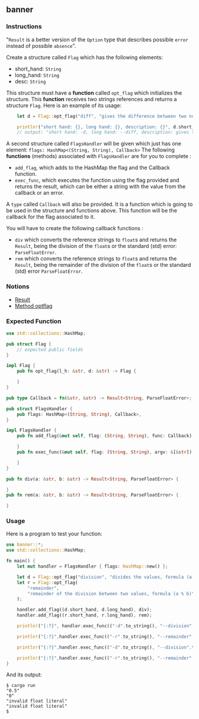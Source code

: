 ## banner

### Instructions

"`Result` is a better version of the `Option` type that describes possible `error` instead of possible `absence`".

Create a structure called `Flag` which has the following elements:

- short_hand: `String`
- long_hand: `String`
- desc: `String`

This structure must have a **function** called `opt_flag` which initializes the structure.
This **function** receives two strings references and returns a structure `Flag`. Here is an example of its usage:

```rust
    let d = Flag::opt_flag("diff", "gives the difference between two numbers");

    println!("short hand: {}, long hand: {}, description: {}", d.short_hand, d.long_hand, d.desc);
    // output: "short hand: -d, long hand: --diff, description: gives the difference between two numbers"
```

A second structure called `FlagsHandler` will be given which just has one element: `flags: HashMap<(String, String), Callback>`
The following **functions** (methods) associated with `FlagsHandler` are for you to complete :

- `add_flag`, which adds to the HashMap the flag and the Callback function.
- `exec_func`, which executes the function using the flag provided and returns the result, which can be either a string with the value from the callback or an error.

A `type` called `Callback` will also be provided. It is a function which is going to be used in the structure
and functions above. This function will be the callback for the flag associated to it.

You will have to create the following callback functions :

- `div` which converts the reference strings to `float`s and returns the `Result`, being the division of the `float`s or the standard (std) error: `ParseFloatError`.
- `rem` which converts the reference strings to `float`s and returns the `Result`, being the remainder of the division of the `float`s or the standard (std) error `ParseFloatError`.

### Notions

- [Result](https://doc.rust-lang.org/rust-by-example/error/result.html)
- [Method optflag](https://docs.rs/getopts/0.2.18/getopts/struct.Options.html#method.optflag)

### Expected Function

```rust
use std::collections::HashMap;

pub struct Flag {
    // expected public fields
}

impl Flag {
    pub fn opt_flag(l_h: &str, d: &str) -> Flag {

    }
}

pub type Callback = fn(&str, &str) -> Result<String, ParseFloatError>;

pub struct FlagsHandler {
    pub flags: HashMap<(String, String), Callback>,
}

impl FlagsHandler {
    pub fn add_flag(&mut self, flag: (String, String), func: Callback) {

    }
    pub fn exec_func(&mut self, flag: (String, String), argv: &[&str]) -> String {

    }
}

pub fn div(a: &str, b: &str) -> Result<String, ParseFloatError> {

}
pub fn rem(a: &str, b: &str) -> Result<String, ParseFloatError> {

}

```

### Usage

Here is a program to test your function:

```rust
use banner::*;
use std::collections::HashMap;

fn main() {
    let mut handler = FlagsHandler { flags: HashMap::new() };

    let d = Flag::opt_flag("division", "divides the values, formula (a / b)");
    let r = Flag::opt_flag(
        "remainder",
        "remainder of the division between two values, formula (a % b)",
    );

    handler.add_flag((d.short_hand, d.long_hand), div);
    handler.add_flag((r.short_hand, r.long_hand), rem);

    println!("{:?}", handler.exec_func(("-d".to_string(), "--division".to_string()), &["1.0", "2.0"]));

    println!("{:?}",handler.exec_func(("-r".to_string(), "--remainder".to_string()), &["2.0", "2.0"]));

    println!("{:?}",handler.exec_func(("-d".to_string(), "--division".to_string()), &["a", "2.0"]));

    println!("{:?}",handler.exec_func(("-r".to_string(), "--remainder".to_string()), &["2.0", "fd"]));
}
```

And its output:

```console
$ cargo run
"0.5"
"0"
"invalid float literal"
"invalid float literal"
$
```
